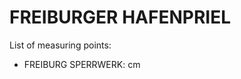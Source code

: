 # FREIBURGER HAFENPRIEL

List of measuring points:

* FREIBURG SPERRWERK: <Value topic="rivers/pegel-online/Freiburger Hafenpriel/FREIBURG SPERRWERK/measurementValue"/> cm
